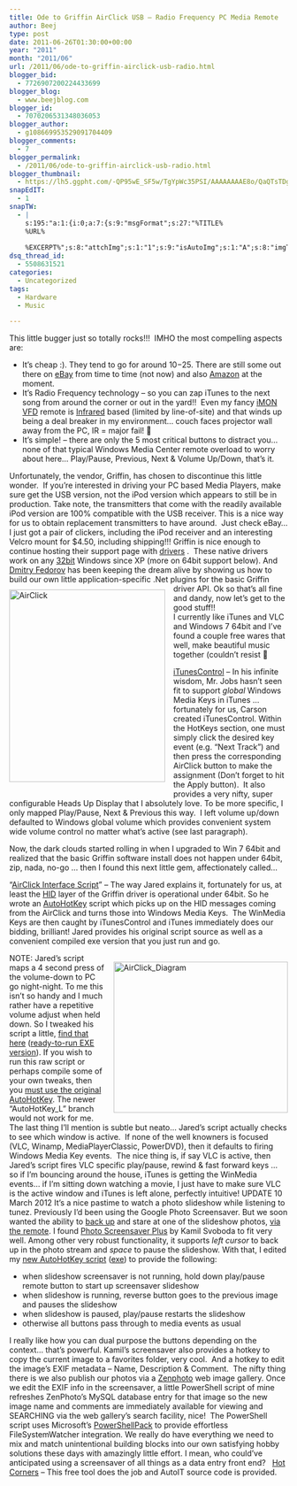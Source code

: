```yaml
---
title: Ode to Griffin AirClick USB – Radio Frequency PC Media Remote
author: Beej
type: post
date: 2011-06-26T01:30:00+00:00
year: "2011"
month: "2011/06"
url: /2011/06/ode-to-griffin-airclick-usb-radio.html
blogger_bid:
  - 7726907200224433699
blogger_blog:
  - www.beejblog.com
blogger_id:
  - 7070206531348036053
blogger_author:
  - g108669953529091704409
blogger_comments:
  - 7
blogger_permalink:
  - /2011/06/ode-to-griffin-airclick-usb-radio.html
blogger_thumbnail:
  - https://lh5.ggpht.com/-QP95wE_SF5w/TgYpWc35PSI/AAAAAAAAE8o/QaQTsTDgHuw/AirClick%25255B5%25255D.png?imgmax=800
snapEdIT:
  - 1
snapTW:
  - |
    s:195:"a:1:{i:0;a:7:{s:9:"msgFormat";s:27:"%TITLE%
    %URL%
    
    %EXCERPT%";s:8:"attchImg";s:1:"1";s:9:"isAutoImg";s:1:"A";s:8:"imgToUse";s:0:"";s:9:"isAutoURL";s:1:"A";s:8:"urlToUse";s:0:"";s:2:"do";i:0;}}";
dsq_thread_id:
  - 5508631521
categories:
  - Uncategorized
tags:
  - Hardware
  - Music

---
```

This little bugger just so totally rocks!!!&#160; IMHO the most compelling aspects are:

  * It’s cheap :). They tend to go for around $10-$25. There are still some out there on <a href="https://shop.ebay.com/i.html?_nkw=airclick+usb" target="_blank">eBay</a> from time to time (not now) and also <a href="https://www.amazon.com/s/ref=nb_sb_noss?url=field-keywords=airclick+usb" target="_blank">Amazon</a> at the moment. 
  * It’s Radio Frequency technology – so you can zap iTunes to the next song from around the corner or out in the yard!!&#160; Even my fancy <a href="https://www.soundgraph.com/vfd-feature-en/" target="_blank">iMON VFD</a> remote is <a href="https://en.wikipedia.org/wiki/Infrared_Data_Association" target="_blank">Infrared</a> based (limited by line-of-site) and that winds up being a deal breaker in my environment… couch faces projector wall away from the PC, IR = major fail! 🙁 
  * It’s simple! – there are only the 5 most critical buttons to distract you… none of that typical Windows Media Center remote overload to worry about here… Play/Pause, Previous, Next & Volume Up/Down, that’s it. 

Unfortunately, the vendor, Griffin, has chosen to discontinue this little wonder.&#160; If you’re interested in driving your PC based Media Players, make sure get the USB version, not the iPod version which appears to still be in production. Take note, the transmitters that come with the readily available iPod version are 100% compatible with the USB receiver. This is a nice way for us to obtain replacement transmitters to have around.&#160; Just check eBay… I just got a pair of clickers, including the iPod receiver and an interesting Velcro mount for $4.50, including shipping!!! Griffin is nice enough to continue hosting their support page with <a href="https://www.griffintechnology.com/support/airclick-usb" target="_blank">drivers</a> <whew>.&#160; These native drivers work on any <u>32bit</u> Windows since XP (more on 64bit support below). And <a href="https://www.dimin.net/software/airclick/" target="_blank">Dmitry Fedorov</a> has been keeping the dream alive by showing us how to build our own little application-specific .Net plugins for the basic Griffin driver API. <a href="https://www.amazon.com/s/ref=nb_sb_noss?url=field-keywords=airclick+usb" target="_blank"><img style="background-image: none; border-right-width: 0px; margin: 10px 15px 20px 0px; padding-left: 0px; padding-right: 0px; display: inline; float: left; border-top-width: 0px; border-bottom-width: 0px; border-left-width: 0px; padding-top: 0px" title="AirClick" border="0" alt="AirClick" align="left" src="https://lh5.ggpht.com/-QP95wE_SF5w/TgYpWc35PSI/AAAAAAAAE8o/QaQTsTDgHuw/AirClick%25255B5%25255D.png?imgmax=800" width="282" height="348" /></a>Ok so that’s all fine and dandy, now let’s get to the good stuff!!   
I currently like iTunes and VLC and Windows 7 64bit and I’ve found a couple free wares that well, make beautiful music together (couldn’t resist 🙂 

<a href="https://itunescontrol.com/" target="_blank">iTunesControl</a> – In his infinite wisdom, Mr. Jobs hasn’t seen fit to support _global_ Windows Media Keys in iTunes … fortunately for us, Carson created iTunesControl. Within the HotKeys section, one must simply click the desired key event (e.g. “Next Track”) and then press the corresponding AirClick button to make the assignment (Don’t forget to hit the Apply button).&#160; It also provides a very nifty, super configurable Heads Up Display that I absolutely love. To be more specific, I only mapped Play/Pause, Next & Previous this way.&#160; I left volume up/down defaulted to Windows global volume which provides convenient system wide volume control no matter what’s active (see last paragraph). 

Now, the dark clouds started rolling in when I upgraded to Win 7 64bit and realized that the basic Griffin software install does not happen under 64bit, zip, nada, no-go <waaahh>… then I found this next little gem, affectionately called… 

“<a href="https://www.slothlovechunk.net/projects/airclick_interface_script.html" target="_blank">AirClick Interface Script</a>” &#8211; The way Jared explains it, fortunately for us, at least the <a href="https://en.wikipedia.org/wiki/Human_interface_device" target="_blank">HID</a> layer of the Griffin driver is operational under 64bit. So he wrote an <a href="https://www.autohotkey.com/" target="_blank">AutoHotKey</a> script which picks up on the HID messages coming from the AirClick and turns those into Windows Media Keys.&#160; The WinMedia Keys are then caught by iTunesControl and iTunes immediately does our bidding, brilliant! Jared provides his original script source as well as a convenient compiled exe version that you just run and go. 

[<img style="background-image: none; border-right-width: 0px; margin: 15px 0px 15px 14px; padding-left: 0px; padding-right: 0px; display: inline; float: right; border-top-width: 0px; border-bottom-width: 0px; border-left-width: 0px; padding-top: 0px" title="AirClick_Diagram" border="0" alt="AirClick_Diagram" align="right" src="https://lh6.ggpht.com/-NfBz4th8Z2E/TgZQdOB3baI/AAAAAAAAE8w/GjrE8AtptGg/AirClick_Diagram_thumb%25255B9%25255D.png?imgmax=800" width="315" height="273" />][1]NOTE: Jared’s script maps a 4 second press of the volume-down to PC go night-night. To me this isn’t so handy and I much rather have a repetitive volume adjust when held down. So I tweaked his script a little, <a href="https://code.google.com/p/beejcode/source/browse/trunk/Griffin%20AirClick%20AutoHotKey%20Script/airclick-nosleep.ahk" target="_blank">find that here</a> (<a href="https://beejcode.googlecode.com/svn/trunk/Griffin%20AirClick%20AutoHotKey%20Script/airclick-nosleep.exe" target="_blank">ready-to-run EXE version</a>). If you wish to run this raw script or perhaps compile some of your own tweaks, then you <a href="https://www.autohotkey.com/download/" target="_blank">must use the original AutoHotKey</a>. The newer “AutoHotKey_L” branch would not work for me. The last thing I’ll mention is subtle but neato… Jared’s script actually checks to see which window is active.&#160; If none of the well knowners is focused (VLC, Winamp, MediaPlayerClassic, PowerDVD), then it defaults to firing Windows Media Key events.&#160; The nice thing is, if say VLC is active, then Jared’s script fires VLC specific play/pause, rewind & fast forward keys … so if I’m bouncing around the house, iTunes is getting the WinMedia events… if I’m sitting down watching a movie, I just have to make sure VLC is the active window and iTunes is left alone, perfectly intuitive! UPDATE 10 March 2012 It’s a nice pastime to watch a photo slideshow while listening to tunez. Previously I’d been using the Google Photo Screensaver. But we soon wanted the ability to <u>back up</u> and stare at one of the slideshow photos, <u>via the remote</u>. I found <a href="https://pssp.svoboda.biz/" target="_blank">Photo Screensaver Plus</a> by Kamil Svoboda to fit very well. Among other very robust functionality, it supports _left cursor_ to back up in the photo stream and _space_ to pause the slideshow. With that, I edited my <a href="https://beejcode.googlecode.com/svn/trunk/Griffin%20AirClick%20AutoHotKey%20Script/airclick-screensaver.ahk" target="_blank">new AutoHotKey script</a> (<a href="https://beejcode.googlecode.com/svn/trunk/Griffin%20AirClick%20AutoHotKey%20Script/airclick-screensaver.exe" target="_blank">exe</a>) to provide the following:

  * when slideshow screensaver is not running, hold down play/pause remote button to start up screensaver slideshow 
  * when slideshow is running, reverse button goes to the previous image and pauses the slideshow 
  * when slideshow is paused, play/pause restarts the slideshow 
  * otherwise all buttons pass through to media events as usual 

I really like how you can dual purpose the buttons depending on the context… that’s powerful. Kamil’s screensaver also provides a hotkey to copy the current image to a favorites folder, very cool.&#160; And a hotkey to edit the image’s EXIF metadata – Name, Description & Comment.&#160; The nifty thing there is we also publish our photos via a <a href="/2010/10/self-hosting-zenphoto-on-windows-7-iis7.html" target="_blank">Zenphoto</a> web image gallery. Once we edit the EXIF info in the screensaver, a little PowerShell script of mine refreshes ZenPhoto’s MySQL database entry for that image so the new image name and comments are immediately available for viewing and SEARCHING via the web gallery’s search facility, nice!&#160; The PowerShell script uses Microsoft’s <a href="https://archive.msdn.microsoft.com/PowerShellPack" target="_blank">PowerShellPack</a> to provide effortless FileSystemWatcher integration. We really do have everything we need to mix and match unintentional building blocks into our own satisfying hobby solutions these days with amazingly little effort. I mean, who could’ve anticipated using a screensaver of all things as a data entry front end? &#160; <a href="https://sites.google.com/site/programsforpeers/hotcorners" target="_blank">Hot Corners</a> &#8211; This free tool does the job and AutoIT source code is provided.

 [1]: https://lh3.ggpht.com/-dL-pU3fG8Hc/TgZQcVITrNI/AAAAAAAAE8s/AiXbWSp8DUo/s1600-h/AirClick_Diagram%25255B17%25255D.png